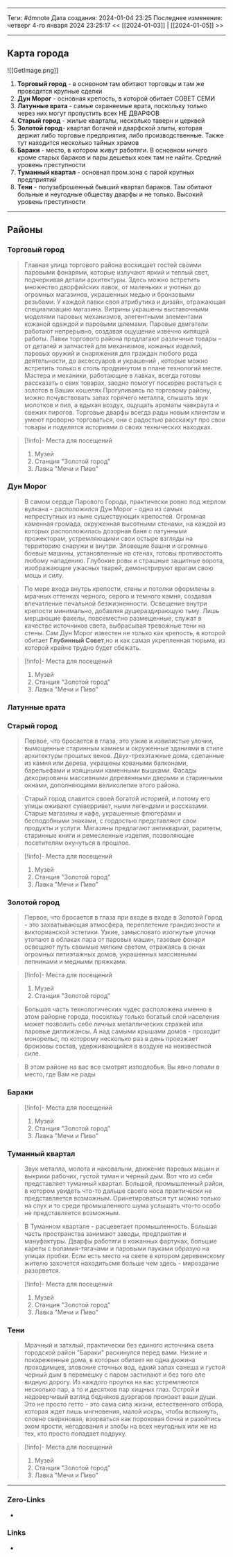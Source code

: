 ___
Теги: #dmnote
Дата создания: 2024-01-04 23:25 
Последнее изменение: четверг 4-го января 2024 23:25:17
<< [[2024-01-03]] | [[2024-01-05]] >> 
___
## Карта города

![[GetImage.png]]

1. **Торговый город** - в оснвоном там обитают торговцы и там же проводятся крупные сделки 
2. **Дун Морог** - основная крепость, в которой обитает СОВЕТ СЕМИ 
3. **Латунные врата** - самые охраняемые врата, поскольку только через них могут пропустить всех НЕ ДВАРФОВ 
4. **Старый город** - жилые кварталы, несколько таверн и церквей 
5. **Золотой город**- квартал богачей и дварфской элиты, которая держит либо торговые предприятия, либо производственные. Также тут находится несколько тайных храмов 
6. **Бараки** - место, в котором живут работяги. В основном ничего кроме старых бараков и пары дешевых коек там не найти. Средний уровень преступности 
7. **Туманный квартал** - основная пром.зона с парой крупных предприятий 
8. **Тени** - полузаброшенный бывший квартал бараков. Там обитают больные и неугодные обществу дварфы и не только. Высокий уровень преступности

---
## Районы

### Торговый город

> Главная улица торгового района восхищает гостей своими паровыми фонарями, которые излучают яркий и теплый свет, подчеркивая детали архитектуры. Здесь можно встретить множество дворфийских лавок, от маленьких и уютных до огромных магазинов, украшенных медью и бронзовыми резьбами.
   У каждой лавки своя атрибутика и дизайн, отражающая специализацию магазина. Витрины украшены выставочными моделями паровых механизмов, элегентными элементами кожаной одеждой и паровыми шлемами. Паровые двигатели работают непрерывно, создавая ощущение извечно кипящей работы.
   Лавки торгового района предлагают различные товары – от деталей и запчастей для механизмов, кожаных изделий, паровых оружий и снаряжения для граждан любого рода деятельности, до аксессуаров и украшений , которые можно встретить только в столь продвинутом в плане технологий месте. Мастера и механики, работающие в лавках, всегда готовы рассказать о свих товарах, заодно помогут поскорее растаться с золотов в Ваших кошелях
   Прогуливаясь по торговому району, можно почувствовать запах горячего металла, слышать звук молотков и пил, а вдыхая воздух, ощущать ароматы чавкраута и свежих пирогов. Торговые дварфы всегда рады новым клиентам и умеют проворно торговаться, они с радостью расскажут про свои товары и поделятся историями о своих технических находках.

> [!info]- Места для посещений
> 1. Музей
> 2. Станция "Золотой город"
> 3. Лавка "Мечи и Пиво"


### Дун Морог

> В самом сердце Парового Города, практически ровно под жерлом вулкана - расположился Дун Морог - одна из самых непреступных из ныне существующих крепостей. Огромная каменная громада, окруженная высотными стенами, на каждой из которых располложилась дозорная баня с латунными прожекторам, устремляющими свои остыре взгляды на территорию снаружи и внутри.
   Зловещие башни и огромные боевые машины, установленные на стенах, готовы противостоять любому нападению. Глубокие ровы и страшные защитные ворота, изображающие ужасных тварей, демонстрируют врагам свою мощь и силу.

> По мере входа внутрь крепости, стены и потолки оформлены в мрачных оттенках черного, серого и темного камня, создавая впечатление печальной безжизненности. Освещение внутри крепости минимально, добавляя душераздирающую тьму. Лишь мерцающие факелы, повсеместно размещенные, служат в качестве источников света, выбрасывая тревожные тени на стены.
   Сам Дун Морог известен не только как крепость, в которой обитает **Глубинный Совет**,но и как самая укрепленная тюрьма, из которой крайне трудно будет сбежать.

> [!info]- Места для посещений
> 1. Музей
> 2. Станция "Золотой город"
> 3. Лавка "Мечи и Пиво"


### Латунные врата

### Старый город

> Первое, что бросается в глаза, это узкие и извилистые улочки, вымощенные старинным камнем и окруженные зданиями в стиле архитектуры прошлых веков. Двух-трехэтажные дома, сделанные из камня или дерева, украшены коваными балконами, барельефами и изящными каменными вышками. Фасады декорированы массивными деревянными дверьми и старинными окнами, дополняющими великолепие этого района.

> Старый город славится своей богатой историей, и потому его улицы оживают суеверривет, ными легендами и рассказами. Старые магазины и кафе, украшенные флюгерами и бесподобными знаками, с гордостью представляют свои продукты и услуги. Магазины предлагают антиквариат, раритеты, старинные книги и ремесленные изделия, позволяющие посетителям окунуться в прошлое.

> [!info]- Места для посещений
> 1. Музей
> 2. Станция "Золотой город"
> 3. Лавка "Мечи и Пиво"

### Золотой город
> Первое, что бросается в глаза при входе в входе в Золотой Город - это захватывающая атмосфера, переплетение грандиозности и викторианской эстетики. Узкие, замысловато изогнутые улочки утопают в облаках пара от паровых машин, газовые фонари освещают путь своимые мягким светом, отражаясь в окнах огромных пятиэтажных домов, украшенных массивными лепнинами и медными пряжками.

> [!info]- Места для посещений
> 1. Музей
> 2. Станция "Золотой город"
> 

> Большая часть технологических чудес расположена именно в этом райорне города, посоклкьу только богатый слой населения может позволить себе личных металлических стражей или паровые диллижансы. А над самыми крышами домов - проходит монорельс, по которому несколько раз в день проезжает бронзовы состав, удерживающийся в воздухе на неизвестной силе.

> В этом районе на вас все смотрят изподлобья. Вы явно попали в место, где Вам не рады


### Бараки


> [!info]- Места для посещений
> 1. Музей
> 2. Станция "Золотой город"
> 3. Лавка "Мечи и Пиво"

### Туманный квартал

> Звук металла, молота и наковальни, движение паровых машин и выкрики рабочих, густой туман и черный дым. Вот что из себя представляет туманный квартал. Большой, промышленный район, в котором увидеть что-то дальше своего носа практически не представляется возможным. Оринетироваться тут можно только на слух и то среди промышленного шума услышать что-то особо не представляется возможным.

> В Туманном квартале - расцеветает промышленность. Большая часть пространства занимают заводы, предприятия и мануфактуры. Дварфы работяги в кожанных фартуках, большие кареты с воламия-тягачами и паровыми пауками образую на улицах пробки. Если есть место на свете в котором деревенскому жителю захочется находитьсмя больше чем здесь - мироздание разорвется.

> [!info]- Места для посещений
> 1. Музей
> 2. Станция "Золотой город"
> 3. Лавка "Мечи и Пиво"

### Тени

> Мрачный и затхлый, практически без единого источника света городской район "Бараки" раскинулся перед вами. Низкие и покареженные дома, в которых обитает не одна дюжина проходимцев, зловоние сточных вод, едкий запах санеша и густой черный дым в перемешку с паром застилают и без того еле видную дорогу. Из каждого проулка на вас устремляются несколько пар, а то и десятков пар хищных глаз. Острой и недоверчивый взгляд бедняков дуэргаров пронзает ваши души. Это не просто гетто - это сама сила жизни, естественного отбора, которая ждет лишь мнгновения, малой искры, чтобы вспыхнуть, словно сверхновая, взорваться как пороховая бочка и разойтись эхом ярости, негодования и злобы на всех неугодных или же на тех, кто просто попадает подруку.

> [!info]- Места для посещений
> 1. Музей
> 2. Станция "Золотой город"
> 3. Лавка "Мечи и Пиво"

___
### Zero-Links
- 

### Links
- 

